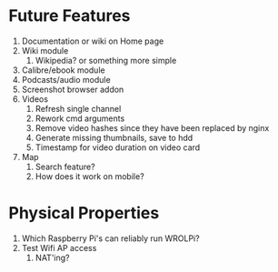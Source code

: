 Future Features
===============
1. Documentation or wiki on Home page
1. Wiki module
    1. Wikipedia? or something more simple
1. Calibre/ebook module
1. Podcasts/audio module
1. Screenshot browser addon
1. Videos
    1. Refresh single channel
    1. Rework cmd arguments
    1. Remove video hashes since they have been replaced by nginx
    1. Generate missing thumbnails, save to hdd
    1. Timestamp for video duration on video card
1. Map
    1. Search feature?
    1. How does it work on mobile?

Physical Properties
===================
1. Which Raspberry Pi's can reliably run WROLPi?
1. Test Wifi AP access
    1. NAT'ing?